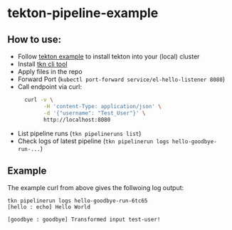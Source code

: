 # tekton-pipeline-example

## How to use:

- Follow [tekton example](https://tekton.dev/docs/installation/local-installation/) to install tekton into your (local) cluster
- Install [tkn cli tool](https://tekton.dev/docs/cli/)
- Apply files in the repo
- Forward Port (`kubectl port-forward service/el-hello-listener 8080`)
- Call endpoint via curl:
  ``` bash
    curl -v \
          -H 'content-Type: application/json' \
          -d '{"username": "Test_User"}' \
          http://localhost:8080
  ```
- List pipeline runs (`tkn pipelineruns list`)
- Check logs of latest pipeline (`tkn pipelinerun logs hello-goodbye-run-...`)

## Example
The example curl from above gives the follwoing log output:
```
tkn pipelinerun logs hello-goodbye-run-6tc65
[hello : echo] Hello World

[goodbye : goodbye] Transformed input test-user!
```

